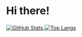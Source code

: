 # Hi there!

<a href="https://github.com/Harry-Chen">
  <img align="center" alt="GitHub Stats" src="https://github-readme-stats.vercel.app/api?username=loreliu&show_icons=true&include_all_commits=true" />
</a>
<a href="https://github.com/Harry-Chen">
  <img align="center" alt="Top Langs" src="https://github-readme-stats.vercel.app/api/top-langs/?username=loreliu&layout=compact" />
</a>
